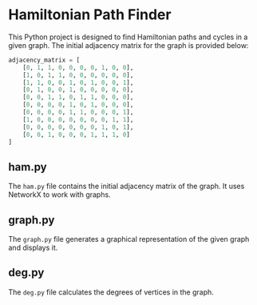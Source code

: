 # Hamiltonian Path Finder

This Python project is designed to find Hamiltonian paths and cycles in a given graph. The initial adjacency matrix for the graph is provided below:

```python
adjacency_matrix = [
    [0, 1, 1, 0, 0, 0, 0, 1, 0, 0],
    [1, 0, 1, 1, 0, 0, 0, 0, 0, 0],
    [1, 1, 0, 0, 1, 0, 1, 0, 0, 1],
    [0, 1, 0, 0, 1, 0, 0, 0, 0, 0],
    [0, 0, 1, 1, 0, 1, 1, 0, 0, 0],
    [0, 0, 0, 0, 1, 0, 1, 0, 0, 0],
    [0, 0, 0, 0, 1, 1, 0, 0, 0, 1],
    [1, 0, 0, 0, 0, 0, 0, 0, 1, 1],
    [0, 0, 0, 0, 0, 0, 0, 1, 0, 1],
    [0, 0, 1, 0, 0, 0, 1, 1, 1, 0]
]
```
## ham.py

The `ham.py` file contains the initial adjacency matrix of the graph.  It uses NetworkX to work with graphs.

## graph.py

The `graph.py` file generates a graphical representation of the given graph and displays it. 

## deg.py

The `deg.py` file calculates the degrees of vertices in the graph.
